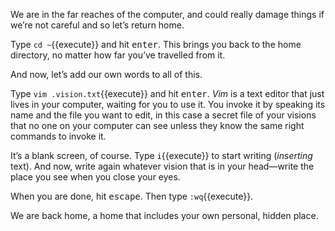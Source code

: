 We are in the far reaches of the computer, and could really damage things if we&rsquo;re not careful and so let&rsquo;s return home.

Type `cd ~`{{execute}} and hit <kbd>enter</kbd>. This brings you back to the home directory, no matter how far you&rsquo;ve travelled from it.

And now, let&rsquo;s add our own words to all of this.

Type `vim .vision.txt`{{execute}} and hit <kbd>enter</kbd>. *Vim* is a text editor that just lives in your computer, waiting for you to use it. You invoke it by speaking its name and the file you want to edit, in this case a secret file of your visions that no one on your computer can see unless they know the same right commands to invoke it.

It&rsquo;s a blank screen, of course. Type `i`{{execute}} to start writing (*inserting* text). And now, write again whatever vision that is in your head&mdash;write the place you see when you close your eyes.

When you are done, hit <kbd>escape</kbd>. Then type `:wq`{{execute}}.

We are back home, a home that includes your own personal, hidden place.
